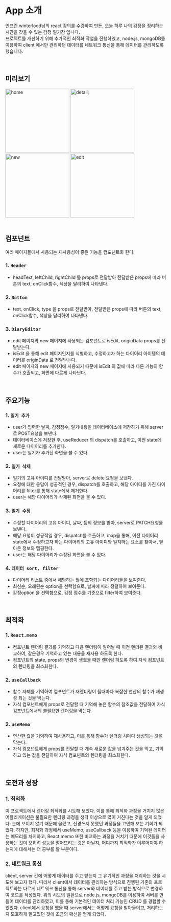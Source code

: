 # App 소개

인프런 winterlood님의 react 강의를 수강하여 만든, 오늘 하루 나의 감정을 정리하는 시간을 갖을 수 있는 감정 일기장 입니다.<br>
프로젝트를 개선하기 위해 추가적인 최적화 작업을 진행하였고, node.js, mongoDB를 이용하여 client 에서만 관리하던 데이터를 네트워크 통신을 통해 데이터를 관리하도록 했습니다.

<br>

## 미리보기
<div>
  <img width="200" alt="home" src="https://user-images.githubusercontent.com/102470076/190857680-ce80cb16-3405-490c-909a-80a35919ab04.png" >
  <img width="200" alt="detail;" src="https://user-images.githubusercontent.com/102470076/190857707-18372b42-e4fc-48c5-97ce-2bd6e36bf83d.png">
  <img width="200" alt="new" src="https://user-images.githubusercontent.com/102470076/190857739-3c8ec64f-5172-400b-92bd-0a25b19a9475.png">
  <img width="200" alt="edit" src="https://user-images.githubusercontent.com/102470076/190857743-c4c4351e-cbf8-4b5e-9a77-f0a131c07e97.png">
</div>

<br>

##  컴포넌트
여러 페이지들에서 사용되는 재사용성이 좋은 기능을 컴포넌트화 한다.
###  1. `Header`
- headText, leftChild, rightChild 를 props로 전달받아 전달받은 props에 따라 버튼의 text, onClick함수, 색상을 달리하여 나타낸다.

###  2. `Button`
- text, onClick, type 을 props로 전달받아, 전달받은 props에 따라 버튼의 text, onClick함수, 색상을 달리하여 나타낸다.

###  3. `DiaryEditor`
- edit 페이지와 new 페이지에 사용되는 컴포넌트로 isEdit, originData props를 전달받는다.
- isEdit 을 통해 edit 페이지인지를 식별하고, 수정하고자 하는 다이어리 아이템의 데이터를 originData 로 전달받는다.
- edit 페이지와 new 페이지에 사용되기 때문에 isEdit 의 값에 따라 다른 기능의 함수가 호출되고, 화면에 다르게 나타난다. 




<br>

## 주요기능
###  1. `일기 추가`
- user가 입력한 날짜, 감정점수, 일기내용을 데이터베이스에 저장하기 위해 server로 POST요청을 보낸다.
- 데이터베이스에 저장한 후, useReducer 의 dispatch를 호출하고, 이전 state에 새로운 다이어리를 추가한다.
- user는 일기가 추가된 화면을 볼 수 있다.

###  2. `일기 삭제`
- 일기의 고유 아이디를 전달받아, server로 delete 요청을 보낸다.
- 요청에 대한 응답이 성공적인 경우, dispatch를 호출하고, 해당 아이디를 가진 다이어리를 filter를 통해 state에서 제거한다.
- user는 해당 다이어리가 삭제된 화면을 볼 수 있다.

###  3. `일기 수정`
- 수정할 다이어리의 고유 아이디, 날짜, 등의 정보를 받아, server로 PATCH요청을 보낸다.
- 해당 요청이 성공적일 경우, dispatch를 호출하고, map을 통해, 이전 다이어리 state에서 수정하고자 하는 다이어리의 고유 아이디와 일치하는 요소를 찾아서, 받아온 정보와 맵핑한다.
- user는 해당 다이어리가 수정된 화면을 볼 수 있다.


###  4. `데이터 sort, filter`
- 다이어리 리스트 중에서 해당하는 월에 포함되는 다이어리들을 보여준다.
- 최신순, 오래된순 option을 선택함으로, 날짜에 따라 정렬하여 보여준다.
- 감정option 을 선택함으로, 감정 점수를 기준으로 filter하여 보여준다.


<br>

## 최적화
### 1. `React.memo`
- 컴포넌트 렌더링 결과를 기억하고 다음 렌더링이 일어날 때 이전 렌더된 결과와 비교하여, 같은경우 기억하고 있는 내용을 재사용 하도록 한다.
- 컴포넌트의 state, props의 변경이 생겼을 때만 렌더링 하도록 하여 자식 컴포넌트의 렌더링을 최소화한다.

### 2. `useCallback`
- 함수 자체를 기억하여 컴포넌트가 재렌더링이 될때마다 복잡한 연산의 함수가 재생성 되는 것을 막는다.
- 자식 컴포넌트에게 props로 전달할 때 기억해 놓은 함수의 참조값을 전달하여 자식 컴포넌트에서의 불필요한 렌더링을 막는다.

### 2. `useMemo`
- 연산한 값을 기억하여 재사용하고, 이를 통해 함수가 렌더링 시마다 생성되는 것을 막는다.
- 자식 컴포넌트에게 props를 전달할 때 계속 새로운 값을 넘겨주는 것을 막고, 기억하고 있는 값을 전달하여 자식 컴포넌트의 렌더링을 최소화한다.

<br>

## 도전과 성장
### 1. 최적화
이 프로젝트에서 렌더링 최적화를 시도해 보았다. 이를 통해 최적화 과정을 거치지 않은 어플리케이션은 불필요한 렌더링 과정을 생각 이상으로 많이 거친다는 것을 알게 되었다. 
눈에 보이지 않기 때문에 몰랐고, 신경쓰지 못했던 과정들을 고민해 보는 기회가 되었다.
하지만, 최적화 과정에서 useMemo, useCallback 등을 이용하여 기억된 데이터는 메모리를 차지하고,  React.memo 또한 비교하는 과정을 거치기 때문에 
이것들을 사용하는 것이 오히려 성능을 떨어뜨리는 것은 아닐지, 어디까지 최적화가 이루어져야 하는지에 대해서는 더 공부를 할 부분이다.

### 2. 네트워크 통신
client, server 간에 어떻게 데이터를 주고 받는지 그 유기적인 과정을 처리하는 것을 시도해 보고자 했다.
따라서 client에서 데이터를 관리하는 방식으로 진행된 기존의 프로젝트와는 다르게 네트워크 통신을 통해 server와 데이터를 주고 받는 방식으로 변경하여 코드를 작성했다.
위의 시도의 일환으로 node.js, mongoDB를 이용하여 서버를 만들어 데이터를 관리하였고, 이를 통해 기본적인 데이터 처리 기능인 CRUD 를 경험할 수 있었다.
client에서 요청을 했을 때 server에서는 어떻게 요청을 받아들이고, 처리하는지 모호하게 알고있던 것에 조금의 확신을 얻게 되었다.


